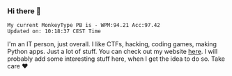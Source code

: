 ### Hi there 👋
<!-- PB START -->
```
My current MonkeyType PB is - WPM:94.21 Acc:97.42
Updated on: 10:18:37 CEST Time
```
<!-- PB END -->
I'm an IT person, just overall. I like CTFs, hacking, coding games, making Python apps. Just a lot of stuff.
You can check out my website [here](https://skill3472.github.io/).
I will probably add some interesting stuff here, when I get the idea to do so. Take care ❤️
